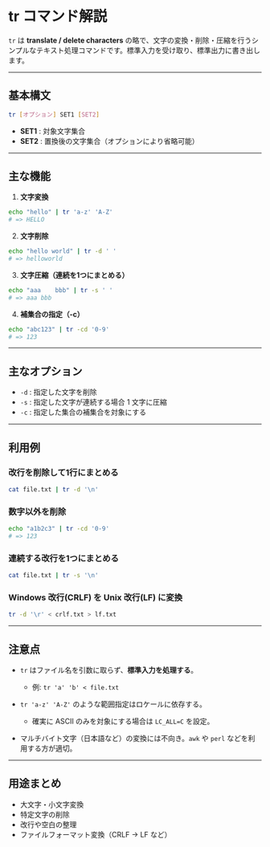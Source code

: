 # tr コマンド解説

`tr` は **translate / delete characters** の略で、文字の変換・削除・圧縮を行うシンプルなテキスト処理コマンドです。標準入力を受け取り、標準出力に書き出します。

---

## 基本構文

```sh
tr [オプション] SET1 [SET2]
```

* **SET1** : 対象文字集合
* **SET2** : 置換後の文字集合（オプションにより省略可能）

---

## 主な機能

1. **文字変換**

```sh
echo "hello" | tr 'a-z' 'A-Z'
# => HELLO
```

2. **文字削除**

```sh
echo "hello world" | tr -d ' '
# => helloworld
```

3. **文字圧縮（連続を1つにまとめる）**

```sh
echo "aaa    bbb" | tr -s ' '
# => aaa bbb
```

4. **補集合の指定（-c）**

```sh
echo "abc123" | tr -cd '0-9'
# => 123
```

---

## 主なオプション

* `-d` : 指定した文字を削除
* `-s` : 指定した文字が連続する場合 1 文字に圧縮
* `-c` : 指定した集合の補集合を対象にする

---

## 利用例

### 改行を削除して1行にまとめる

```sh
cat file.txt | tr -d '\n'
```

### 数字以外を削除

```sh
echo "a1b2c3" | tr -cd '0-9'
# => 123
```

### 連続する改行を1つにまとめる

```sh
cat file.txt | tr -s '\n'
```

### Windows 改行(CRLF) を Unix 改行(LF) に変換

```sh
tr -d '\r' < crlf.txt > lf.txt
```

---

## 注意点

* `tr` はファイル名を引数に取らず、**標準入力を処理する**。

  * 例: `tr 'a' 'b' < file.txt`
* `tr 'a-z' 'A-Z'` のような範囲指定はロケールに依存する。

  * 確実に ASCII のみを対象にする場合は `LC_ALL=C` を設定。
* マルチバイト文字（日本語など）の変換には不向き。`awk` や `perl` などを利用する方が適切。

---

## 用途まとめ

* 大文字・小文字変換
* 特定文字の削除
* 改行や空白の整理
* ファイルフォーマット変換（CRLF → LF など）
